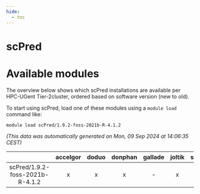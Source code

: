 ```yaml
---
hide:
  - toc
---
```


scPred
======

# Available modules


The overview below shows which scPred installations are available per HPC-UGent Tier-2cluster, ordered based on software version (new to old).

To start using scPred, load one of these modules using a `module load` command like:

```shell
module load scPred/1.9.2-foss-2021b-R-4.1.2
```

*(This data was automatically generated on Mon, 09 Sep 2024 at 14:06:35 CEST)*  

| |accelgor|doduo|donphan|gallade|joltik|shinx|skitty|
| :---: | :---: | :---: | :---: | :---: | :---: | :---: | :---: |
|scPred/1.9.2-foss-2021b-R-4.1.2|x|x|x|-|x|-|x|

